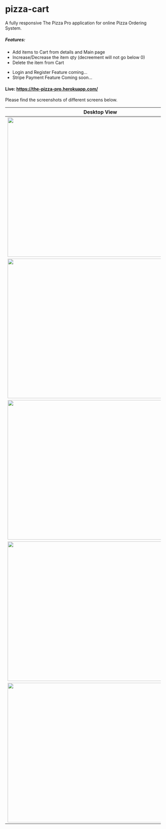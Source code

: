 # pizza-cart
A fully responsive The Pizza Pro application for online Pizza Ordering System.

##### Features:
+ Add items to Cart from details and Main page
+ Increase/Decrease the item qty (decreement will not go below 0)
+ Delete the item from Cart
- Login and Register Feature coming...
- Stripe Payment Feature Coming soon...

#### Live: https://the-pizza-pro.herokuapp.com/

Please find the screenshots of different screens below.

|Desktop View|Mobile View|
|:---:|:---:|
|<img src= "https://github.com/kush1912/pizza-cart/assets/36148381/5cc059a7-e441-4e42-96ff-8356f1199143" width="600" height="450">|<img src="https://github.com/kush1912/pizza-cart/assets/36148381/287c661f-b9ee-4618-a798-8de9ef45ff8c" width="300" height="450">|
|<img src="https://github.com/kush1912/pizza-cart/assets/36148381/e724f039-1ad5-4f6d-8c58-b213101c8173" width="600" height="450">|<img src="https://github.com/kush1912/pizza-cart/assets/36148381/4f2a91fe-ab72-4eb6-a468-c3f8700529dc" width="300" height="450">|
|<img src="https://github.com/kush1912/pizza-cart/assets/36148381/61c10df4-869f-4c2f-98aa-d7f2b013406b" width="600" height="450">|<img src="https://github.com/kush1912/pizza-cart/assets/36148381/9de1752c-8cc2-46b3-82e9-c5639ef5d091" width="300" height="450">|
|<img src="https://github.com/kush1912/pizza-cart/assets/36148381/2dedb6cb-8907-4854-8a47-45a29dcf475e" width="600" height="450">|<img src="https://github.com/kush1912/pizza-cart/assets/36148381/fde84b55-1771-4621-95fd-ac4a30e50ce5" width="300" height="450">|
|<img src="https://github.com/kush1912/pizza-cart/assets/36148381/643206b3-dc37-4382-873d-d1f2c8fa2e3c" width="600" height="450">|<img src="https://github.com/kush1912/pizza-cart/assets/36148381/11dd31ed-3733-4ed8-a599-f4ec5160adc3" width="300" height="450">|

